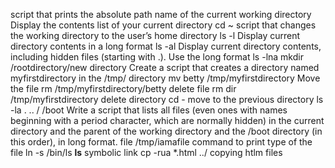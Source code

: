 script that prints the absolute path name of the current working directory
Display the contents list of your current directory
cd ~ script that changes the working directory to the user’s home directory
ls -l Display current directory contents in a long format
ls -al Display current directory contents, including hidden files (starting with .). Use the long format
ls -lna
mkdir /rootdirectory/new directory Create a script that creates a directory named myfirstdirectory in the /tmp/ directory
mv betty /tmp/myfirstdirectory Move the file
rm /tmp/myfirstdirectory/betty delete file
rm dir /tmp/myfirstdirectory delete directory
cd -  move to the previous directory
ls -la . .. / /boot Write a script that lists all files (even ones with names beginning with a period character, which are normally hidden) in the current directory and the parent of the working directory and the /boot directory (in this order), in long format.
file /tmp/iamafile command to print type of the file
ln -s /bin/ls __ls__ symbolic link
cp -rua *.html ../ copying htlm files
